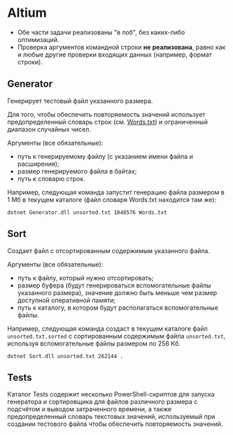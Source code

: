 # Altium

- Обе части задачи реализованы "в лоб", без каких-либо оптимизаций.
- Проверка аргументов командной строки __не реализована__, равно как и любые другие проверки входящих данных (например, формат строки).

## Generator

Генерирует тестовый файл указанного размера.

Для того, чтобы обеспечить повторяемость значений использует предопределенный словарь строк (см. [Words.txt](./tests/Words.txt)) и ограниченный диапазон случайных чисел.

Аргументы (все обязательные):
- путь к генерируемому файлу (с указанием имени файла и расширения);
- размер генерируемого файла в байтах;
- путь к словарю строк.

Например, следующая команда запустит генерацию файла размером в 1 Мб в текущем каталоге (файл словаря Words.txt находится там же):

```shell
dotnet Generator.dll unsorted.txt 1048576 Words.txt
```

## Sort

Создает файл с отсортированным содержимым указанного файла.

Аргументы (все обязательные):

- путь к файлу, который нужно отсортировать;
- размер буфера (будут генерироваться вспомогательные файлы указанного размера), значение должно быть меньше чем размер доступной оперативной памяти;
- путь к каталогу, в котором будут располагаться вспомогательные файлы.

Например, следующая команда создаст в текущем каталоге файл `unsorted.txt.sorted` с сортированным содержимым файла `unsorted.txt`, используя вспомогательные файлы размером по 256 Кб.

```shell
dotnet Sort.dll unsorted.txt 262144 .
```

## Tests

Каталог Tests содержит несколько PowerShell-скриптов для запуска генератора и сортировщика для файлов различного размера с подсчётом и выводом затраченного времени, а также предопределенный словарь текстовых значений, используемый при создании тестового файла чтобы обеспечить повторяемость значений.